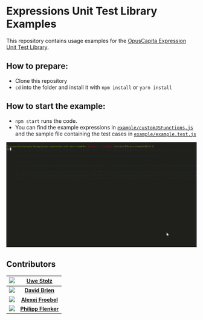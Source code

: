 # Expressions Unit Test Library Examples
This repository contains usage examples for the [OpusCapita Expression Unit Test Library](https://github.com/OpusCapita/pim-integrations-expression-unit-test).

## How to prepare:
- Clone this repository
- `cd` into the folder and install it with  `npm install` or `yarn install`

## How to start the example:
- `npm start` runs the code.
- You can find the example expressions in [`example/customJSFunctions.js`](example/customJSFunctions.js) and the sample file containing the test cases in [`example/example.test.js`](example/example.test.js)

<img src="./example/behaviour.gif" />

## Contributors
| [<img src="https://avatars.githubusercontent.com/u/41996712" width="100px;"/>](https://github.com/uwestolz) | [**Uwe Stolz**](https://github.com/uwestolz)     |
| :---: | :---: |
| [<img src="https://avatars.githubusercontent.com/u/36043138" width="100px;"/>](https://github.com/davidbrien) | [**David Brien**](https://github.com/davidbrien)     |
| [<img src="https://avatars.githubusercontent.com/u/30691117" width="100px;"/>](https://github.com/alexejFroebel) | [**Alexej Froebel**](https://github.com/alexejFroebel)     |
 [<img src="https://avatars.githubusercontent.com/u/4085533" width="100px;"/>](https://github.com/pflenker) | [**Philipp Flenker**](https://github.com/pflenker) |
